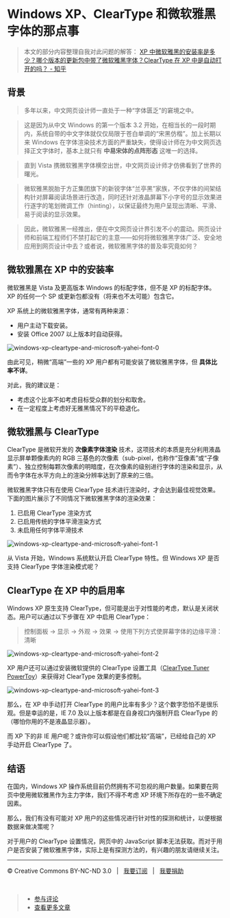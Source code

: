 # Windows XP、ClearType 和微软雅黑字体的那点事

> 本文的部分内容整理自我对此问题的解答： [XP 中微软雅黑的安装率是多少？哪个版本的更新包中带了微软雅黑字体？ClearType 在 XP 中是自动打开的吗？ - 知乎](http://www.zhihu.com/question/19920765/answer/13383799)

## 背景

> 多年以来，中文网页设计师一直处于一种“字体匮乏”的窘境之中。

> 这是因为从中文 Windows 的第一个版本 3.2 开始，在相当长的一段时期内，系统自带的中文字体就仅仅局限于苍白单调的“宋黑仿楷”。加上长期以来 Windows 在字体渲染技术方面的严重缺失，使得设计师在为中文网页选择正文字体时，基本上就只有 **中易宋体的点阵形态** 这唯一的选择。

> 直到 Vista 携微软雅黑字体横空出世，中文网页设计师才仿佛看到了世界的曙光。

> 微软雅黑脱胎于方正集团旗下的新锐字体“兰亭黑”家族，不仅字体的间架结构针对屏幕阅读场景进行改造，同时还针对液晶屏幕下小字号的显示效果进行逐字的笔划微调工作（hinting），以保证最终为用户呈现出清晰、平滑、易于阅读的显示效果。

> 因此，微软雅黑一经推出，便在中文网页设计界引发不小的震动。网页设计师和前端工程师们不禁打起它的主意——如何将微软雅黑字体广泛、安全地应用到网页设计中去？或者说，微软雅黑字体的普及率究竟如何？

## 微软雅黑在 XP 中的安装率

微软雅黑是 Vista 及更高版本 Windows 的标配字体，但不是 XP 的标配字体。XP 的任何一个 SP 或更新包都没有（将来也不太可能）包含它。

XP 系统上的微软雅黑字体，通常有两种来源：

* 用户主动下载安装。
* 安装 Office 2007 以上版本时自动获得。

![windows-xp-cleartype-and-microsoft-yahei-font-0](https://f.cloud.github.com/assets/1231359/792942/94590f26-ebd0-11e2-9bbc-f4ef1263c7b6.png)

由此可见，稍微“高端”一些的 XP 用户都有可能安装了微软雅黑字体，但 **具体比率不详**。

对此，我的建议是：

* 考虑这个比率不如考虑目标受众群的划分和取舍。
* 在一定程度上考虑好无雅黑情况下的平稳退化。

## 微软雅黑与 ClearType

ClearType 是微软开发的 **次像素字体渲染** 技术，这项技术的本质是充分利用液晶显示屏单颗像素内的 RGB 三基色的次像素（sub-pixel，也称作“亚像素”或“子像素”）、独立控制每颗次像素的明暗度，在次像素的级别进行字体的渲染和显示，从而令字体在水平方向上的渲染分辨率达到了原来的三倍。

微软雅黑字体只有在使用 ClearType 技术进行渲染时，才会达到最佳视觉效果。下面的图片展示了不同情况下微软雅黑字体的渲染效果：

1. 已启用 ClearType 渲染方式
2. 已启用传统的字体平滑渲染方式
3. 未启用任何字体平滑技术

![windows-xp-cleartype-and-microsoft-yahei-font-1](https://f.cloud.github.com/assets/1231359/792943/9737be4a-ebd0-11e2-9f89-034aeba0c0fa.png)

从 Vista 开始，Windows 系统默认开启 ClearType 特性。但 Windows XP 是否支持 ClearType 字体渲染模式呢？

## ClearType 在 XP 中的启用率

Windows XP 原生支持 ClearType，但可能是出于对性能的考虑，默认是关闭状态。用户可以通过以下步骤在 XP 中启用 ClearType：

> 控制面板 → 显示 → 外观 → 效果 → 使用下列方式使屏幕字体的边缘平滑：清晰

![windows-xp-cleartype-and-microsoft-yahei-font-2](https://f.cloud.github.com/assets/1231359/792944/98e618d6-ebd0-11e2-872e-93c9b1a4005b.png)

XP 用户还可以通过安装微软提供的 ClearType 设置工具（[ClearType Tuner PowerToy](http://www.microsoft.com/typography/ClearTypePowerToy.mspx)）来获得对 ClearType 效果的更多控制。

![windows-xp-cleartype-and-microsoft-yahei-font-3](https://f.cloud.github.com/assets/1231359/792945/9eaea29c-ebd0-11e2-9a6b-356cb11c3a41.png)

那么，在 XP 中手动打开 ClearType 的用户比率有多少？这个数字恐怕不是很乐观。但是幸运的是，IE 7.0 及以上版本都是在自身视口内强制开启 ClearType 的（哪怕你用的不是液晶显示器）。

而 XP 下的非 IE 用户呢？或许你可以假设他们都比较“高端”，已经给自己的 XP 手动开启 ClearType 了。

## 结语

在国内，Windows XP 操作系统目前仍然拥有不可忽视的用户数量。如果要在网页中使用微软雅黑作为主力字体，我们不得不考虑 XP 环境下所存在的一些不确定因素。

那么，我们有没有可能对 XP 用户的这些情况进行针对性的探测和统计，以便根据数据来做决策呢？

对于用户的 ClearType 设置情况，网页中的 JavaScript 脚本无法获取。而对于用户是否安装了微软雅黑字体，实际上是有探测方法的，有兴趣的朋友请继续关注。

***

&copy; Creative Commons BY-NC-ND 3.0 &nbsp; | &nbsp; [我要订阅](http://www.cssmagic.net/blog/subscribe) &nbsp; | &nbsp; [我要捐助](http://www.cssmagic.net/blog/donate)

&nbsp;
> * [参与评论](https://github.com/cssmagic/blog/issues/15)
> * [查看更多文章](https://github.com/cssmagic/blog/issues?state=open)
